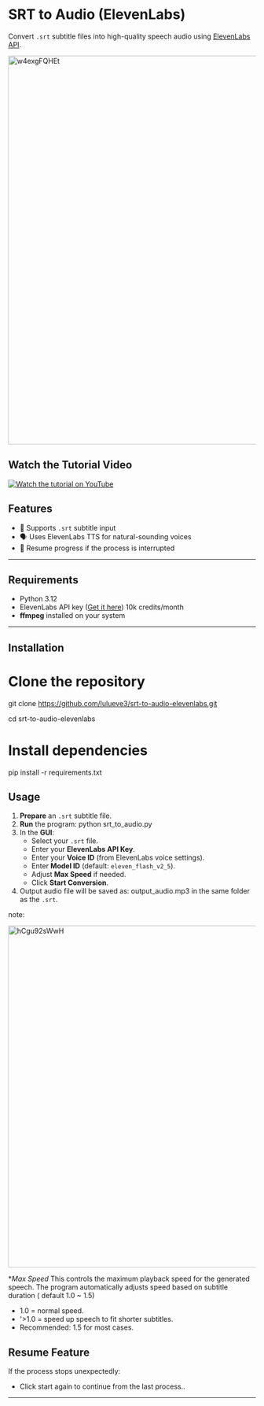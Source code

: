 # SRT to Audio (ElevenLabs)

Convert `.srt` subtitle files into high-quality speech audio using [ElevenLabs API](https://elevenlabs.io/).

<img width="927" height="790" alt="w4exgFQHEt" src="https://github.com/user-attachments/assets/5e99a53e-629b-4dd6-9707-4b9783336c0d" />

## Watch the Tutorial Video
[![Watch the tutorial on YouTube](https://img.youtube.com/vi/OSfoWXtPZhE/maxresdefault.jpg)](https://youtu.be/OSfoWXtPZhE)




## Features
- 🎯 Supports `.srt` subtitle input
- 🗣️ Uses ElevenLabs TTS for natural-sounding voices
- 💾 Resume progress if the process is interrupted

---

## Requirements
- Python 3.12
- ElevenLabs API key ([Get it here](https://elevenlabs.io/app/settings/api-keys)) 10k credits/month
- **ffmpeg** installed on your system


---

## Installation

# Clone the repository
git clone https://github.com/lulueve3/srt-to-audio-elevenlabs.git

cd srt-to-audio-elevenlabs

# Install dependencies
pip install -r requirements.txt


## Usage

1. **Prepare** an `.srt` subtitle file.
2. **Run** the program:
   python srt_to_audio.py
3. In the **GUI**:
   * Select your `.srt` file.
   * Enter your **ElevenLabs API Key**.
   * Enter your **Voice ID** (from ElevenLabs voice settings).
   * Enter **Model ID** (default: `eleven_flash_v2_5`).
   * Adjust **Max Speed** if needed.
   * Click **Start Conversion**.
4. Output audio file will be saved as:
   output_audio.mp3 in the same folder as the `.srt`.

note:

<img width="720" height="695" alt="hCgu92sWwH" src="https://github.com/user-attachments/assets/de216ee9-1489-4fae-aba0-45718e7aa2a3" />

**Max Speed*
This controls the maximum playback speed for the generated speech.
The program automatically adjusts speed based on subtitle duration ( default 1.0 ~ 1.5)
- 1.0 = normal speed.
- '>1.0 = speed up speech to fit shorter subtitles.
- Recommended: 1.5 for most cases.


## Resume Feature

If the process stops unexpectedly:

* Click start again to continue from the last process..

---

